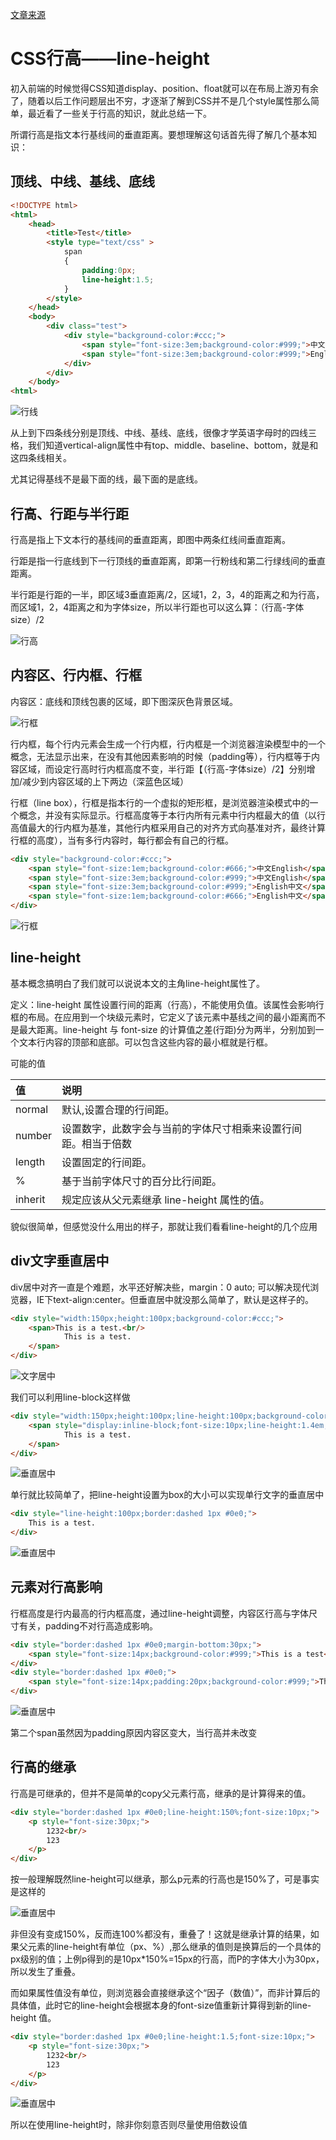 [文章来源](https://www.cnblogs.com/dolphinX/p/3236686.html)

# CSS行高——line-height

初入前端的时候觉得CSS知道display、position、float就可以在布局上游刃有余了，随着以后工作问题层出不穷，才逐渐了解到CSS并不是几个style属性那么简单，最近看了一些关于行高的知识，就此总结一下。

所谓行高是指文本行基线间的垂直距离。要想理解这句话首先得了解几个基本知识：

## 顶线、中线、基线、底线

```html
<!DOCTYPE html>
<html>
    <head>
        <title>Test</title>
        <style type="text/css" >
            span
            {
                padding:0px;
                line-height:1.5;
            }
        </style>
    </head>
    <body>
        <div class="test">
            <div style="background-color:#ccc;">
                <span style="font-size:3em;background-color:#999;">中文English</span>
                <span style="font-size:3em;background-color:#999;">English中文</span>
            </div>
        </div>
    </body>
<html>
```
![行线](images/line.png)

从上到下四条线分别是顶线、中线、基线、底线，很像才学英语字母时的四线三格，我们知道vertical-align属性中有top、middle、baseline、bottom，就是和这四条线相关。

尤其记得基线不是最下面的线，最下面的是底线。

## 行高、行距与半行距

行高是指上下文本行的基线间的垂直距离，即图中两条红线间垂直距离。

行距是指一行底线到下一行顶线的垂直距离，即第一行粉线和第二行绿线间的垂直距离。

半行距是行距的一半，即区域3垂直距离/2，区域1，2，3，4的距离之和为行高，而区域1，2，4距离之和为字体size，所以半行距也可以这么算：（行高-字体size）/2

![行高](images/line-height.png)

## 内容区、行内框、行框

内容区：底线和顶线包裹的区域，即下图深灰色背景区域。

![行框](images/content-area.png)

行内框，每个行内元素会生成一个行内框，行内框是一个浏览器渲染模型中的一个概念，无法显示出来，在没有其他因素影响的时候（padding等），行内框等于内容区域，而设定行高时行内框高度不变，半行距【（行高-字体size）/2】分别增加/减少到内容区域的上下两边（深蓝色区域）

行框（line box），行框是指本行的一个虚拟的矩形框，是浏览器渲染模式中的一个概念，并没有实际显示。行框高度等于本行内所有元素中行内框最大的值（以行高值最大的行内框为基准，其他行内框采用自己的对齐方式向基准对齐，最终计算行框的高度），当有多行内容时，每行都会有自己的行框。

```html
<div style="background-color:#ccc;">
    <span style="font-size:1em;background-color:#666;">中文English</span>
    <span style="font-size:3em;background-color:#999;">中文English</span>
    <span style="font-size:3em;background-color:#999;">English中文</span>
    <span style="font-size:1em;background-color:#666;">English中文</span>
</div>
```
![行框](images/line-box.png)

## line-height

基本概念搞明白了我们就可以说说本文的主角line-height属性了。

定义：line-height 属性设置行间的距离（行高），不能使用负值。该属性会影响行框的布局。在应用到一个块级元素时，它定义了该元素中基线之间的最小距离而不是最大距离。line-height 与 font-size 的计算值之差(行距)分为两半，分别加到一个文本行内容的顶部和底部。可以包含这些内容的最小框就是行框。

可能的值

值|说明
:----|:----
normal|默认,设置合理的行间距。
number|设置数字，此数字会与当前的字体尺寸相乘来设置行间距。相当于倍数
length|设置固定的行间距。
%|基于当前字体尺寸的百分比行间距。
inherit|规定应该从父元素继承 line-height 属性的值。

貌似很简单，但感觉没什么用出的样子，那就让我们看看line-height的几个应用

## div文字垂直居中

div居中对齐一直是个难题，水平还好解决些，margin：0 auto; 可以解决现代浏览器，IE下text-align:center。但垂直居中就没那么简单了，默认是这样子的。

 
```html
<div style="width:150px;height:100px;background-color:#ccc;">
    <span>This is a test.<br/>
            This is a test.
    </span>
</div>
```
![文字居中](images/text-align.png)

我们可以利用line-block这样做

```html
<div style="width:150px;height:100px;line-height:100px;background-color:#ccc;font-size:0;">
    <span style="display:inline-block;font-size:10px;line-height:1.4em;vertical-align:middle;">This is a test.<br/>
            This is a test.
    </span>
</div>
```
![垂直居中](images/vertical-align.png)

单行就比较简单了，把line-height设置为box的大小可以实现单行文字的垂直居中

```html
<div style="line-height:100px;border:dashed 1px #0e0;">
    This is a test.
</div>
``` 

![垂直居中](images/vertical-align-single.png)

 

## 元素对行高影响

行框高度是行内最高的行内框高度，通过line-height调整，内容区行高与字体尺寸有关，padding不对行高造成影响。

```html
<div style="border:dashed 1px #0e0;margin-bottom:30px;">
    <span style="font-size:14px;background-color:#999;">This is a test</span>
</div>
<div style="border:dashed 1px #0e0;">
    <span style="font-size:14px;padding:20px;background-color:#999;">This is a test</span>
</div>
```
![垂直居中](images/element-line-height.png)

第二个span虽然因为padding原因内容区变大，当行高并未改变

## 行高的继承

行高是可继承的，但并不是简单的copy父元素行高，继承的是计算得来的值。

```html
<div style="border:dashed 1px #0e0;line-height:150%;font-size:10px;">
    <p style="font-size:30px;">
        1232<br/>
        123
    </p>
</div>
```
按一般理解既然line-height可以继承，那么p元素的行高也是150%了，可是事实是这样的

![垂直居中](images/line-height-inherit.png)

非但没有变成150%，反而连100%都没有，重叠了！这就是继承计算的结果，如果父元素的line-height有单位（px、%）,那么继承的值则是换算后的一个具体的px级别的值；上例p得到的是10px*150%=15px的行高，而P的字体大小为30px，所以发生了重叠。

而如果属性值没有单位，则浏览器会直接继承这个“因子（数值）”，而非计算后的具体值，此时它的line-height会根据本身的font-size值重新计算得到新的line-height 值。

```html
<div style="border:dashed 1px #0e0;line-height:1.5;font-size:10px;">
    <p style="font-size:30px;">
        1232<br/>
        123
    </p>
</div>
```
![垂直居中](images/line-height-inherit2.png)

所以在使用line-height时，除非你刻意否则尽量使用倍数设值
